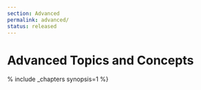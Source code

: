 ```yaml
---
section: Advanced
permalink: advanced/
status: released
---
```


# Advanced Topics and Concepts

% include _chapters synopsis=1 %}
